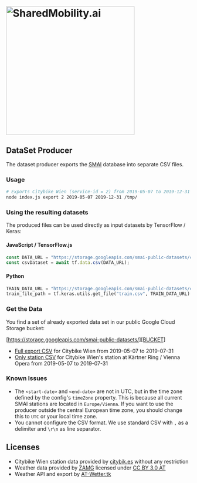 <h1><img src="https://sharedmobility.ai/wp-content/uploads/2019/02/logosharedmobility-02-1.svg" alt="SharedMobility.ai" width="350"></h1>

## DataSet Producer

The dataset producer exports the <abbr title="SharedMobility.ai">SMAI</abbr> database
into separate CSV files.

### Usage

```bash
# Exports Citybike Wien (service-id = 2) from 2019-05-07 to 2019-12-31 into /tmp
node index.js export 2 2019-05-07 2019-12-31 /tmp/
```

### Using the resulting datasets

The produced files can be used directly as input datasets by TensorFlow / Keras:

#### JavaScript / TensorFlow.js
```javascript
const DATA_URL = "https://storage.googleapis.com/smai-public-datasets/citybikewien/fullrange/service_2-2019-05-07_2019-07-31.csv";
const csvDataset = await tf.data.csv(DATA_URL);
```

#### Python
````python
TRAIN_DATA_URL = "https://storage.googleapis.com/smai-public-datasets/citybikewien/fullrange/service_2-2019-05-07_2019-07-31.csv"
train_file_path = tf.keras.utils.get_file("train.csv", TRAIN_DATA_URL)
````

### Get the Data

You find a set of already exported data set in our public Google Cloud Storage bucket:

[https://storage.googleapis.com/smai-public-datasets/][BUCKET]

* [Full export CSV][FULL] for Citybike Wien from 2019-05-07 to 2019-07-31
* [Only station CSV][ONESTATION] for Citybike Wien's station at Kärtner Ring / Vienna Opera from 2019-05-07 to 2019-07-31

### Known Issues

* The `<start-date>` and `<end-date>` are not in UTC, but in the time zone defined by the config's `timeZone` property.
  This is because all current SMAI stations are located in `Europe/Vienna`. If you want to use the producer outside the
  central European time zone, you should change this to `UTC` or your local time zone.
* You cannot configure the CSV format. We use standard CSV with `,` as a delimiter and `\r\n` as line separator.

## Licenses

* Citybike Wien station data provided by [citybik.es][Citybikes] without any restriction
* Weather data provided by [ZAMG][ZAMG] licensed under [CC BY 3.0 AT][CCBYAT]
* Weather API and export by [AT-Wetter.tk](http://at-wetter.tk/)

[BUCKET]: https://storage.googleapis.com/smai-public-datasets/
[FULL]: https://storage.googleapis.com/smai-public-datasets/citybikewien/fullrange/service_2-2019-05-07_2019-07-31.csv
[ONESTATION]: https://storage.googleapis.com/smai-public-datasets/citybikewien/fullrange/service_2-station_17_citybikewien-karntner-ring-1028-2019-05-07_2019-07-31.csv
[Citybikes]: https://www.citybik.es/
[ZAMG]: https://www.data.gv.at/katalog/dataset/9b40a0af-a6fe-47ff-9624-2ea8f40c746f
[CCBYAT]: https://creativecommons.org/licenses/by/3.0/at/deed.de

